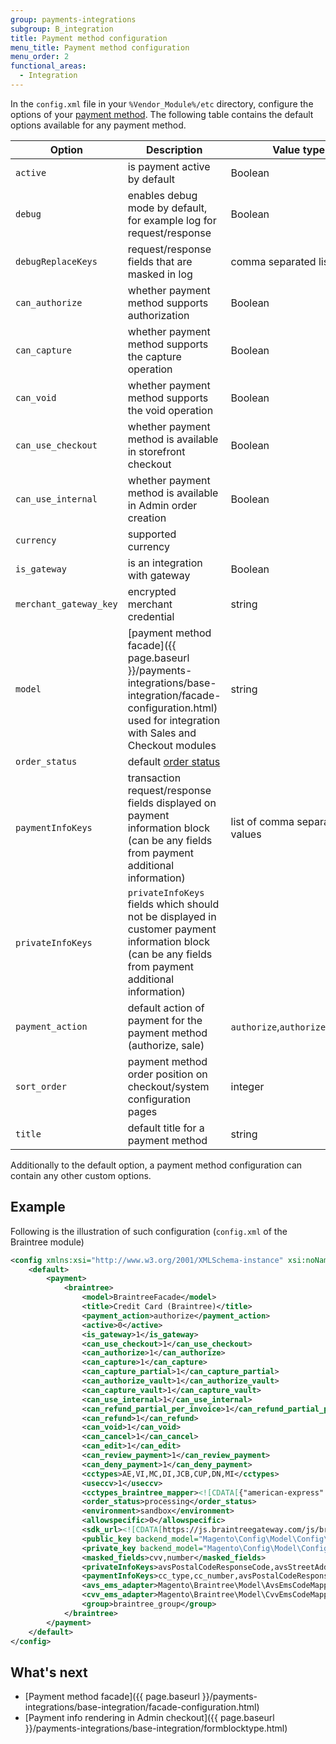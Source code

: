 ```yaml
---
group: payments-integrations
subgroup: B_integration
title: Payment method configuration
menu_title: Payment method configuration
menu_order: 2
functional_areas:
  - Integration
---
```


In the `config.xml` file in your `%Vendor_Module%/etc` directory, configure the options of your [payment method](https://glossary.magento.com/payment-method). The following table contains the default options available for any payment method.

| Option                 | Description                                                                                                                                                                                                                    | Value type                            |
|------------------------|--------------------------------------------------------------------------------------------------------------------------------------------------------------------------------------------------------------------------------|---------------------------------------|
| `active`               | is payment active by default                                                                                                                                                                                                   | Boolean                               |
| `debug`                | enables debug mode by default, for example log for request/response                                                                                                                                                            | Boolean                               |
| `debugReplaceKeys`     | request/response fields that are masked in log                                                                                                                                                                                 | comma separated list                 |
| `can_authorize`        | whether payment method supports authorization                                                                                                 | Boolean                               |
| `can_capture`          | whether payment method supports the capture operation                                                                                                                                                                          | Boolean                               |
| `can_void`             | whether payment method supports the void operation                                                                                                                                                                             | Boolean                               |
| `can_use_checkout`     | whether payment method is available in storefront  checkout | Boolean                               |
| `can_use_internal`     | whether payment method is available in Admin  order creation                                                                                  | Boolean                               |
| `currency`             | supported currency                                                                                                                                                                                                             |                                       |
| `is_gateway`           | is an integration with gateway                                                                                                                                                                                                 | Boolean                               |
| `merchant_gateway_key` | encrypted merchant credential                                                                                                                                                                                                  | string                                |
| `model`                | [payment method facade]({{ page.baseurl }}/payments-integrations/base-integration/facade-configuration.html) used for integration with Sales and Checkout modules                                                                 | string                                |
| `order_status`         | default [order status](https://glossary.magento.com/order-status)                                                                                                                         |                                       |
| `paymentInfoKeys`      | transaction request/response fields displayed on payment information block (can be any fields from payment additional information)                                                                                             | list of comma separated values        |
| `privateInfoKeys`      | `privateInfoKeys` fields which should not be displayed in customer payment information block (can be any fields from payment additional information)                                                                           |                                       |
| `payment_action`       | default action of payment for the payment method (authorize, sale)                                                                                                                                                             | `authorize`,`authorize_capture`       |
| `sort_order`           | payment method order position on checkout/system configuration pages                                                                                                                                                           | integer                               |
| `title`                | default title for a payment method                                                                                                                                                                                             | string                                |

Additionally to the default option, a payment method configuration can contain any other custom options.

## Example

Following is the illustration of such configuration (`config.xml` of the Braintree module)

```xml
<config xmlns:xsi="http://www.w3.org/2001/XMLSchema-instance" xsi:noNamespaceSchemaLocation="urn:magento:module:Magento_Store:etc/config.xsd">
    <default>
        <payment>
            <braintree>
                <model>BraintreeFacade</model>
                <title>Credit Card (Braintree)</title>
                <payment_action>authorize</payment_action>
                <active>0</active>
                <is_gateway>1</is_gateway>
                <can_use_checkout>1</can_use_checkout>
                <can_authorize>1</can_authorize>
                <can_capture>1</can_capture>
                <can_capture_partial>1</can_capture_partial>
                <can_authorize_vault>1</can_authorize_vault>
                <can_capture_vault>1</can_capture_vault>
                <can_use_internal>1</can_use_internal>
                <can_refund_partial_per_invoice>1</can_refund_partial_per_invoice>
                <can_refund>1</can_refund>
                <can_void>1</can_void>
                <can_cancel>1</can_cancel>
                <can_edit>1</can_edit>
                <can_review_payment>1</can_review_payment>
                <can_deny_payment>1</can_deny_payment>
                <cctypes>AE,VI,MC,DI,JCB,CUP,DN,MI</cctypes>
                <useccv>1</useccv>
                <cctypes_braintree_mapper><![CDATA[{"american-express":"AE","discover":"DI","jcb":"JCB","mastercard":"MC","master-card":"MC","visa":"VI","maestro":"MI","diners-club":"DN","unionpay":"CUP"}]]></cctypes_braintree_mapper>
                <order_status>processing</order_status>
                <environment>sandbox</environment>
                <allowspecific>0</allowspecific>
                <sdk_url><![CDATA[https://js.braintreegateway.com/js/braintree-2.32.0.min.js]]></sdk_url>
                <public_key backend_model="Magento\Config\Model\Config\Backend\Encrypted" />
                <private_key backend_model="Magento\Config\Model\Config\Backend\Encrypted" />
                <masked_fields>cvv,number</masked_fields>
                <privateInfoKeys>avsPostalCodeResponseCode,avsStreetAddressResponseCode,cvvResponseCode,processorAuthorizationCode,processorResponseCode,processorResponseText,liabilityShifted,liabilityShiftPossible,riskDataId,riskDataDecision</privateInfoKeys>
                <paymentInfoKeys>cc_type,cc_number,avsPostalCodeResponseCode,avsStreetAddressResponseCode,cvvResponseCode,processorAuthorizationCode,processorResponseCode,processorResponseText,liabilityShifted,liabilityShiftPossible,riskDataId,riskDataDecision</paymentInfoKeys>
                <avs_ems_adapter>Magento\Braintree\Model\AvsEmsCodeMapper</avs_ems_adapter>
                <cvv_ems_adapter>Magento\Braintree\Model\CvvEmsCodeMapper</cvv_ems_adapter>
                <group>braintree_group</group>
            </braintree>
        </payment>
    </default>
</config>
```

## What's next

- [Payment  method facade]({{ page.baseurl }}/payments-integrations/base-integration/facade-configuration.html)
- [Payment info rendering in Admin checkout]({{ page.baseurl }}/payments-integrations/base-integration/formblocktype.html)
